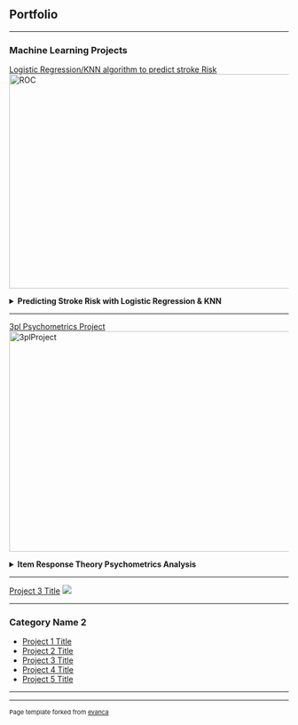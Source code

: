 ## Portfolio

---

### Machine Learning Projects

[Logistic Regression/KNN algorithm to predict stroke Risk](https://github.com/KaylenaMann/HW2)
<img width="511" height="386" alt="ROC" src="https://github.com/user-attachments/assets/38655b46-d54d-4a4a-8a80-f4bcd30457aa" />

<details>
  
<summary><strong>Predicting Stroke Risk with Logistic Regression & KNN</strong></summary>

Developed a binary classification model to predict stroke risk based on patient characteristics.   
Compared **Logistic Regression,** **K-Nearest Neighbors (KNN),**, and **Ridge Regression,** evaluating model performance with **F1-score**, **ROC-AUC**, and **precision-recall** metrics.
**Skills:** Python · scikit-learn · pandas · model evaluation

[🔗 View on GitHub](https://github.com/KaylenaMann/HW2)

</details>

---
[3pl Psychometrics Project](https://github.com/KaylenaMann/3pl-Lab-Project)
<img width="543" height="397" alt="3plProject" src="https://github.com/user-attachments/assets/077b0cdf-ab5b-4edd-be4e-414ef1fed659" />

<details>
  
<summary><strong>Item Response Theory Psychometrics Analysis</strong></summary>

Implemented a three-parameter logistic (3PL) model to evaluate test quality and item characteristics across 500 examinees. Analyzed item difficulty, discrimination, and guessing parameters while incorporating priors for improved estimate stability. Evaluated model fit indices, classical item statistics, and person-fit diagnostics to identify problematic items and response patterns.
**Skills**: R · MIRT · Item Response Theory · Psychometrics · Statistical Modeling
[🔗 View on GitHub](https://github.com/KaylenaMann/3pl-Lab-Project)

</details>

---
[Project 3 Title](http://example.com/)
<img src="images/dummy_thumbnail.jpg?raw=true"/>

---

### Category Name 2

- [Project 1 Title](http://example.com/)
- [Project 2 Title](http://example.com/)
- [Project 3 Title](http://example.com/)
- [Project 4 Title](http://example.com/)
- [Project 5 Title](http://example.com/)

---




---
<p style="font-size:11px">Page template forked from <a href="https://github.com/evanca/quick-portfolio">evanca</a></p>
<!-- Remove above link if you don't want to attibute -->

